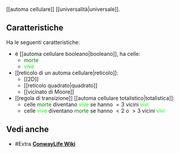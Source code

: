 [[automa cellulare]] [[universalità|universale]].

## Caratteristiche

Ha le seguenti caratteristiche:
- è [[automa cellulare booleano|booleano]], ha celle: 
	- <span style="color: green;">morte</span>
	- <span style="color: lime;">vive</span>
- [[reticolo di un automa cellulare|reticolo]]:
	- [[2D]]
	- [[reticolo quadrato|quadrato]]
	- [[vicinato di Moore]]
- [[regola di transizione]] [[automa cellulare totalistico|totalistica]]:
	- celle <span style="color: green;">morte</span> diventano <span style="color: lime;">vive</span> se hanno $=3$ vicini <span style="color: lime;">vivi</span>
	- celle <span style="color: lime;">vive</span> diventano <span style="color: green;">morte</span> se hanno $<2$ o $>3$ vicini <span style="color: lime;">vivi</span>

## Vedi anche

- #Extra [**ConwayLife Wiki**](https://conwaylife.com/wiki/Main_Page)